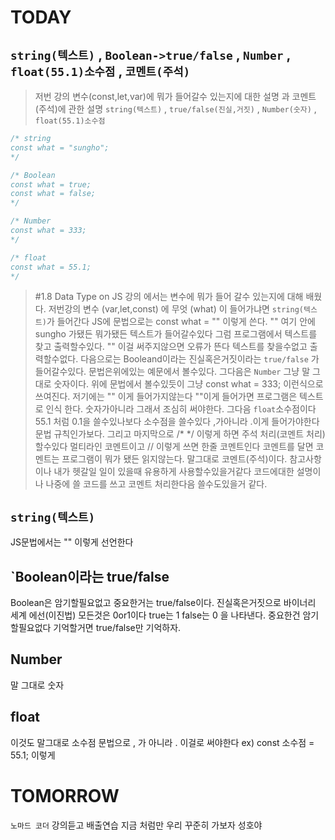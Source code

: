 # TODAY

## `string(텍스트)` , `Boolean->true/false` , `Number` , `float(55.1)소수점` , `코멘트(주석)`

> 저번 강의 변수(const,let,var)에 뭐가 들어갈수 있는지에 대한 설명 과 코멘트(주석)에 관한 설명 `string(텍스트)` , `true/false(진실,거짓)` , `Number(숫자)` , `float(55.1)소수점`  

```js
/* string
const what = "sungho";
*/

/* Boolean
const what = true;
const what = false;
*/

/* Number
const what = 333;
*/

/* float
const what = 55.1;
*/
```

>#1.8 Data Type on JS 강의 에서는 변수에 뭐가 들어 갈수 있는지에 대해 배웠다. 저번강의 변수 (var,let,const) 에 무엇 (what) 이 들어가냐면 `string(텍스트)`가 들어간다 JS에 문법으로는 const what = "" 이렇게 쓴다. "" 여기 안에 sungho 가됐든 뭐가됐든 텍스트가 들어갈수있다 그럼 프로그램에서 텍스트를 찾고 출력할수있다.  "" 이걸 써주지않으면 오류가 뜬다 텍스트를 찾을수없고 출력할수없다. 다음으로는 Booleand이라는 진실혹은거짓이라는 `true/false` 가 들어갈수있다.  문법은위에있는 예문에서 볼수있다.
그다음은 `Number` 그냥 말 그대로 숫자이다. 위에 문법에서 볼수있듯이 그냥 const what = 333; 이런식으로 쓰여진다. 저기에는 "" 이게 들어가지않는다 ""이게 들어가면 프로그램은 텍스트로 인식 한다. 숫자가아니라 그래서 조심히 써야한다. 그다음 `float`소수점이다 55.1 처럼 0.1을 쓸수있나보다  소수점을 쓸수있다 ,가아니라 .이게 들어가야한다  문법 규칙인가보다. 그리고 마지막으로  /*   */ 이렇게 하면 주석 처리(코멘트 처리) 할수있다 멀티라인 코멘트이고 // 이렇게 쓰면 한줄 코멘트인다  코멘트를 달면  코멘트는 프로그램이 뭐가 됐든 읽지않는다. 말그대로 코멘트(주석)이다. 참고사항이나 내가  헷갈일 일이 있을때 유용하게 사용할수있을거같다 코드에대한 설명이나 나중에 쓸 코드를 쓰고 코멘트 처리한다음 쓸수도있을거 같다.

## `string(텍스트)`
JS문법에서는 "" 이렇게 선언한다 

## `Boolean이라는 true/false
Boolean은 암기할필요없고 중요한거는 true/false이다.
진실혹은거짓으로 바이너리 세계 에선(이진법) 모든것은 0or1이다 true는 1  false는 0 을 나타낸다. 중요한건 암기할필요없다 기억할거면 true/false만 기억하자.

## Number
말 그대로 숫자

## float
이것도 말그대로 소수점 문법으로 , 가 아니라 . 이걸로 써야한다 ex) const 소수점 = 55.1; 이렇게 

# TOMORROW
`노마드 코더` 강의듣고 배출연습
 지금 처럼만 우리 꾸준히 가보자 성호야 
